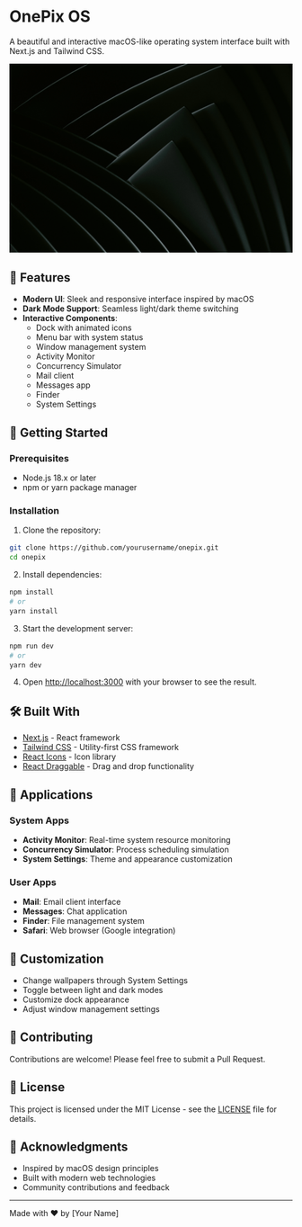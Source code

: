 # OnePix OS

A beautiful and interactive macOS-like operating system interface built with Next.js and Tailwind CSS.

![OnePix OS Screenshot](public/resources/wallpaper.webp)

## 🌟 Features

- **Modern UI**: Sleek and responsive interface inspired by macOS
- **Dark Mode Support**: Seamless light/dark theme switching
- **Interactive Components**:
  - Dock with animated icons
  - Menu bar with system status
  - Window management system
  - Activity Monitor
  - Concurrency Simulator
  - Mail client
  - Messages app
  - Finder
  - System Settings

## 🚀 Getting Started

### Prerequisites

- Node.js 18.x or later
- npm or yarn package manager

### Installation

1. Clone the repository:
```bash
git clone https://github.com/yourusername/onepix.git
cd onepix
```

2. Install dependencies:
```bash
npm install
# or
yarn install
```

3. Start the development server:
```bash
npm run dev
# or
yarn dev
```

4. Open [http://localhost:3000](http://localhost:3000) with your browser to see the result.

## 🛠️ Built With

- [Next.js](https://nextjs.org/) - React framework
- [Tailwind CSS](https://tailwindcss.com/) - Utility-first CSS framework
- [React Icons](https://react-icons.github.io/react-icons/) - Icon library
- [React Draggable](https://github.com/react-grid-layout/react-draggable) - Drag and drop functionality

## 📱 Applications

### System Apps
- **Activity Monitor**: Real-time system resource monitoring
- **Concurrency Simulator**: Process scheduling simulation
- **System Settings**: Theme and appearance customization

### User Apps
- **Mail**: Email client interface
- **Messages**: Chat application
- **Finder**: File management system
- **Safari**: Web browser (Google integration)

## 🎨 Customization

- Change wallpapers through System Settings
- Toggle between light and dark modes
- Customize dock appearance
- Adjust window management settings

## 🤝 Contributing

Contributions are welcome! Please feel free to submit a Pull Request.

## 📝 License

This project is licensed under the MIT License - see the [LICENSE](LICENSE) file for details.

## 🙏 Acknowledgments

- Inspired by macOS design principles
- Built with modern web technologies
- Community contributions and feedback

---

Made with ❤️ by [Your Name]
